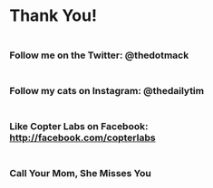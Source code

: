 #  Thank You!
### <br>Follow me on the Twitter: @thedotmack<br><br>
### Follow my cats on Instagram:  @thedailytim<br><br>
### Like Copter Labs on Facebook: http://facebook.com/copterlabs<br><br>
### Call Your Mom, She Misses You

